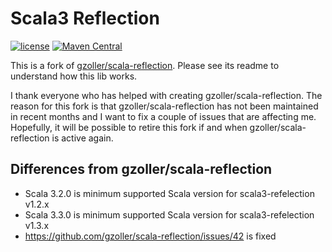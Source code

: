 # Scala3 Reflection

[![license](https://img.shields.io/github/license/mashape/apistatus.svg?maxAge=86400)](https://opensource.org/licenses/MIT)
[![Maven Central](https://maven-badges.herokuapp.com/maven-central/com.github.pjfanning/scala3-reflection_3/badge.svg)](https://search.maven.org/artifact/com.github.pjfanning/scala3-reflection_3/1.2.0/jar)

This is a fork of [gzoller/scala-reflection](https://github.com/gzoller/scala-reflection). Please see its readme to understand how this lib works.

I thank everyone who has helped with creating gzoller/scala-reflection. The reason for this fork is that gzoller/scala-reflection has not been maintained in recent months and I want to fix a couple of issues that are affecting me. Hopefully, it will be possible to retire this fork if and when gzoller/scala-reflection is active again.

## Differences from gzoller/scala-reflection

* Scala 3.2.0 is minimum supported Scala version for scala3-refelection v1.2.x
* Scala 3.3.0 is minimum supported Scala version for scala3-refelection v1.3.x
* https://github.com/gzoller/scala-reflection/issues/42 is fixed
